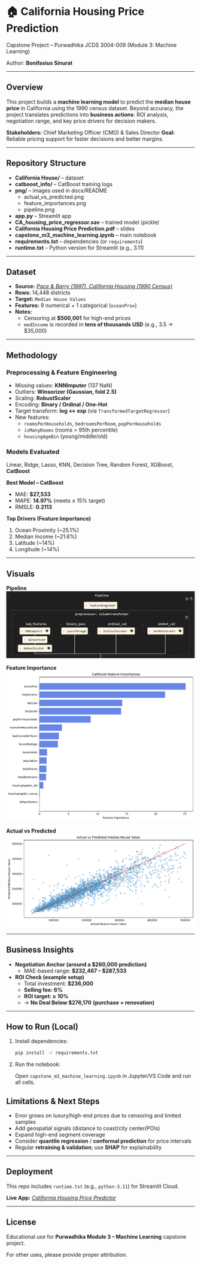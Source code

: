 # 🏠 California Housing Price Prediction

Capstone Project – Purwadhika JCDS 3004-009 (Module 3: Machine Learning)

Author: **Bonifasius Sinurat**

---

## Overview

This project builds a **machine learning model** to predict the **median house price** in California using the 1990 census dataset.
Beyond accuracy, the project translates predictions into **business actions**: ROI analysis, negotiation range, and key price drivers for decision makers.

**Stakeholders:** Chief Marketing Officer (CMO) & Sales Director
**Goal:** Reliable pricing support for faster decisions and better margins.

---

## Repository Structure

- **California House/** – dataset
- **catboost_info/** – CatBoost training logs
- **png/** – images used in docs/README
  - actual_vs_predicted.png
  - feature_importances.png
  - pipeline.png
- **app.py** – Streamlit app
- **CA_housing_price_regressor.sav** – trained model (pickle)
- **California Housing Price Prediction.pdf** – slides
- **capstone_m3_machine_learning.ipynb** – main notebook
- **requirements.txt** – dependencies (or `requirements`)
- **runtime.txt** – Python version for Streamlit (e.g., 3.11)

---

## Dataset

- **Source:** *[Pace &amp; Barry (1997), California Housing (1990 Census)](https://scikit-learn.org/stable/datasets/real_world.html#california-housing-dataset)*
- **Rows:** 14,448 districts
- **Target:** `Median House Values`
- **Features:** 9 numerical + 1 categorical (`oceanProx`)
- **Notes:**
  - Censoring at **$500,001** for high-end prices
  - `medIncome` is recorded in **tens of thousands USD** (e.g., 3.5 → $35,000)

---

## Methodology

### Preprocessing & Feature Engineering

- Missing values: **KNNImputer** (137 NaN)
- Outliers: **Winsorizer (Gaussian, fold 2.5)**
- Scaling: **RobustScaler**
- Encoding: **Binary / Ordinal / One-Hot**
- Target transform: **log ↔ exp** (via `TransformedTargetRegressor`)
- New features:
  - `roomsPerHouseholds`, `bedroomsPerRoom`, `popPerHouseholds`
  - `isManyRooms` (rooms > 95th percentile)
  - `housingAgeBin` (young/middle/old)

### Models Evaluated

Linear, Ridge, Lasso, KNN, Decision Tree, Random Forest, XGBoost, **CatBoost**

**Best Model – CatBoost**

- MAE: **$27,533**
- MAPE: **14.97%** (meets ≤ 15% target)
- RMSLE: **0.2113**

**Top Drivers (Feature Importance)**

1. Ocean Proximity (~25.1%)
2. Median Income (~21.6%)
3. Latitude (~14%)
4. Longitude (~14%)

---

## Visuals

**Pipeline**
![Pipeline](png/pipeline.png)

**Feature Importance**
![Feature Importance](png/feature_importances.png)

**Actual vs Predicted**
![Actual vs Predicted](png/actual_vs_predicted.png)

---

## Business Insights

- **Negotiation Anchor (around a $260,000 prediction)**
  - MAE-based range: **$232,467 – $287,533**
- **ROI Check (example setup)**
  - Total investment: **$236,000**
  - **Selling fee: 6%**
  - **ROI target: **≥ 10%****
  - → **No Deal Below $276,170** **(purchase + renovation)**

---

## How to Run (Local)

1. Install dependencies:

   ```bash
   pip install -r requirements.txt
   ```
2. Run the notebook:

   Open `capstone_m3_machine_learning.ipynb` in Jupyter/VS Code and run all cells.

## Limitations & Next Steps

* Error grows on luxury/high-end prices due to censoring and limited samples
* Add geospatial signals (distance to coast/city center/POIs)
* Expand high-end segment coverage
* Consider **quantile regression** / **conformal prediction** for price intervals
* Regular **retraining & validation**; use **SHAP** for explainability

---

## Deployment

This repo includes `runtime.txt` (e.g.,  `python-3.11`) for Streamlit Cloud.

**Live App:** *[California Housing Price Predictor](https://capstone-california-housing-price-predictor.streamlit.app/)*

---

## License

Educational use for **Purwadhika Module 3 – Machine Learning** capstone project.

For other uses, please provide proper attribution.
